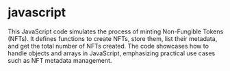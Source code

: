 # javascript
This JavaScript code simulates the process of minting Non-Fungible Tokens (NFTs). It defines functions to create NFTs, store them, list their metadata, and get the total number of NFTs created. The code showcases how to handle objects and arrays in JavaScript, emphasizing practical use cases such as NFT metadata management.
